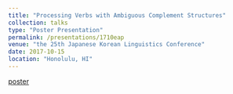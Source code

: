 ```yaml
---
title: "Processing Verbs with Ambiguous Complement Structures"
collection: talks
type: "Poster Presentation"
permalink: /presentations/1710eap
venue: "the 25th Japanese Korean Linguistics Conference"
date: 2017-10-15
location: "Honolulu, HI"
---
```


[poster](http://yiwenzh29.github.io/files/2018-eap1-poster.pdf)

